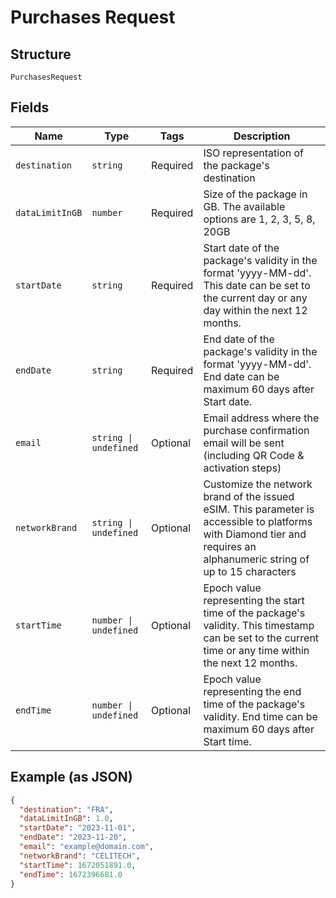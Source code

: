 
# Purchases Request

## Structure

`PurchasesRequest`

## Fields

| Name | Type | Tags | Description |
|  --- | --- | --- | --- |
| `destination` | `string` | Required | ISO representation of the package's destination |
| `dataLimitInGB` | `number` | Required | Size of the package in GB. The available options are 1, 2, 3, 5, 8, 20GB |
| `startDate` | `string` | Required | Start date of the package's validity in the format 'yyyy-MM-dd'. This date can be set to the current day or any day within the next 12 months. |
| `endDate` | `string` | Required | End date of the package's validity in the format 'yyyy-MM-dd'. End date can be maximum 60 days after Start date. |
| `email` | `string \| undefined` | Optional | Email address where the purchase confirmation email will be sent (including QR Code & activation steps) |
| `networkBrand` | `string \| undefined` | Optional | Customize the network brand of the issued eSIM. This parameter is accessible to platforms with Diamond tier and requires an alphanumeric string of up to 15 characters |
| `startTime` | `number \| undefined` | Optional | Epoch value representing the start time of the package's validity. This timestamp can be set to the current time or any time within the next 12 months. |
| `endTime` | `number \| undefined` | Optional | Epoch value representing the end time of the package's validity. End time can be maximum 60 days after Start time. |

## Example (as JSON)

```json
{
  "destination": "FRA",
  "dataLimitInGB": 1.0,
  "startDate": "2023-11-01",
  "endDate": "2023-11-20",
  "email": "example@domain.com",
  "networkBrand": "CELITECH",
  "startTime": 1672051891.0,
  "endTime": 1672396681.0
}
```

